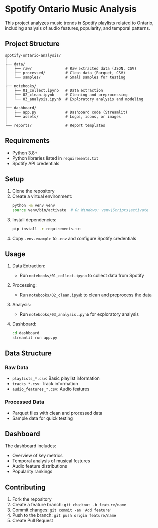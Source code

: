 # Spotify Ontario Music Analysis

This project analyzes music trends in Spotify playlists related to Ontario, including analysis of audio features, popularity, and temporal patterns.

## Project Structure

```
spotify-ontario-analysis/
│
├── data/
│   ├── raw/               # Raw extracted data (JSON, CSV)
│   ├── processed/         # Clean data (Parquet, CSV)
│   └── samples/           # Small samples for testing
│
├── notebooks/
│   ├── 01_collect.ipynb   # Data extraction
│   ├── 02_clean.ipynb     # Cleaning and preprocessing
│   └── 03_analysis.ipynb  # Exploratory analysis and modeling
│
├── dashboard/
│   ├── app.py             # Dashboard code (Streamlit)
│   └── assets/            # Logos, icons, or images
│
└── reports/               # Report templates
```

## Requirements

- Python 3.8+
- Python libraries listed in `requirements.txt`
- Spotify API credentials

## Setup

1. Clone the repository
2. Create a virtual environment:
   ```bash
   python -m venv venv
   source venv/bin/activate  # On Windows: venv\Scripts\activate
   ```
3. Install dependencies:
   ```bash
   pip install -r requirements.txt
   ```
4. Copy `.env.example` to `.env` and configure Spotify credentials

## Usage

1. Data Extraction:
   - Run `notebooks/01_collect.ipynb` to collect data from Spotify
   
2. Processing:
   - Run `notebooks/02_clean.ipynb` to clean and preprocess the data
   
3. Analysis:
   - Run `notebooks/03_analysis.ipynb` for exploratory analysis
   
4. Dashboard:
   ```bash
   cd dashboard
   streamlit run app.py
   ```

## Data Structure

### Raw Data
- `playlists_*.csv`: Basic playlist information
- `tracks_*.csv`: Track information
- `audio_features_*.csv`: Audio features

### Processed Data
- Parquet files with clean and processed data
- Sample data for quick testing

## Dashboard

The dashboard includes:
- Overview of key metrics
- Temporal analysis of musical features
- Audio feature distributions
- Popularity rankings

## Contributing

1. Fork the repository
2. Create a feature branch: `git checkout -b feature/name`
3. Commit changes: `git commit -am 'Add feature'`
4. Push to the branch: `git push origin feature/name`
5. Create Pull Request